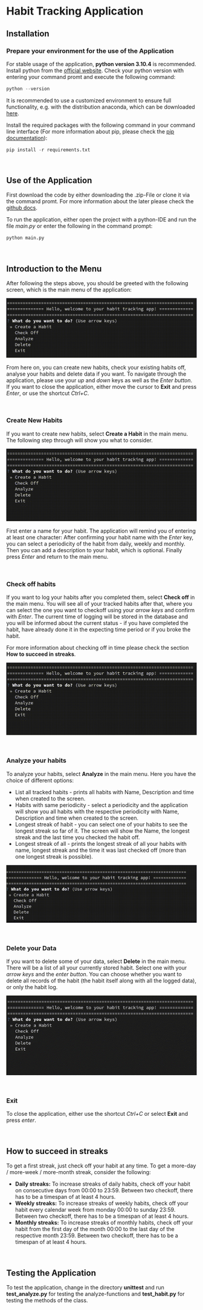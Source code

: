 # Habit Tracking Application

## Installation

### Prepare your environment for the use of the Application

For stable usage of the application, **python version 3.10.4** is recommended. Install python from the [official website](https://www.python.org/). Check your python version with entering your command promt and execute the following command:

```python
python --version 
```

It is recommended to use a customized environment to ensure full functionality, e.g. with the distribution anaconda, which can be downloaded [here](https://www.anaconda.com/products/distribution).

Install the required packages with the following command in your command line interface (For more information about pip, please check the [pip documentation](https://pip.pypa.io/en/latest/user_guide/)):

```python
pip install -r requirements.txt 
```

&nbsp;

## Use of the Application

First download the code by either downloading the .zip-File or clone it via the command promt. For more information about the later please check the [github docs](https://docs.github.com/en/repositories/creating-and-managing-repositories/cloning-a-repository).

To run the application, either open the project with a python-IDE and run the file *main.py* or enter the following in the command prompt:

```python
python main.py 
```

&nbsp;

## Introduction to the Menu

After following the steps above, you should be greeted with the following screen, which is the main menu of the application:

![](/pictures/main.gif)

From here on, you can create new habits, check your existing habits off, analyse your habits and delete data if you want. To navigate through the application, please use your *up* and *down* keys as well as the *Enter button*.
If you want to close the application, either move the cursor to **Exit** and press *Enter*, or use the shortcut *Ctrl+C*.

&nbsp;

### Create New Habits

If you want to create new habits, select **Create a Habit** in the main menu. The following step through will show you what to consider.

![](/pictures/create.gif)

First enter a name for your habit.
The application will remind you of entering at least one character:
After confirming your habit name with the *Enter* key, you can select a periodicity of the habit from daily, weekly and monthly. 
Then you can add a description to your habit, which is optional. Finally press *Enter* and return to the main menu.

&nbsp;

### Check off habits

If you want to log your habits after you completed them, select **Check off** in the main menu.
You will see all of your tracked habits after that, where you can select the one you want to checkoff using your *arrow keys*
and confirm with *Enter*. The current time of logging will be stored in the database and you will be informed about the current
status - if you have completed the habit, have already done it in the expecting time period or if you broke the habit.

For more information about checking off in time please check the section **How to succeed in streaks**.

![](/pictures/checkoff.gif)

&nbsp;

### Analyze your habits

To analyze your habits, select **Analyze** in the main menu. Here you have the choice of different options:

* List all tracked habits - prints all habits with Name, Description and time when created to the screen.
* Habits with same periodicity - select a periodicity and the application will show you all habits with the respective periodicity with Name, Description and time when created to the screen.
* Longest streak of habit - you can select one of your habits to see the longest streak so far of it. The screen will show the Name, the longest streak and the last time you checked the habit off.
* Longest streak of all - prints the longest streak of all your habits with name, longest streak and the time it was last checked off (more than one longest streak is possible).

![](/pictures/analyze.gif)

&nbsp;

### Delete your Data

If you want to delete some of your data, select **Delete** in the main menu.
There will be a list of all your currently stored habit. Select one with your *arrow keys* and the *enter button*. You can choose
whether you want to delete all records of the habit (the habit itself along with all the logged data), or only the habit log.

![](/pictures/delete.gif)

&nbsp;

### Exit

To close the application, either use the shortcut *Ctrl+C* or select **Exit** and press *enter*.

&nbsp;

## How to succeed in streaks

To get a first streak, just check off your habit at any time.
To get a more-day / more-week / more-month streak, consider the following:

* **Daily streaks:** To increase streaks of daily habits, check off your habit on consecutive days from 00:00 to 23:59. Between two checkoff, there has to be a timespan of at least 4 hours.
* **Weekly streaks:** To increase streaks of weekly habits, check off your habit every calendar week from monday 00:00 to sunday 23:59. Between two checkoff, there has to be a timespan of at least 4 hours.
* **Monthly streaks:** To increase streaks of monthly habits, check off your habit from the first day of the month 00:00 to the last day of the respective month 23:59. Between two checkoff, there has to be a timespan of at least 4 hours.

&nbsp;

## Testing the Application

To test the application, change in the directory **unittest** and run **test_analyze.py** for testing the analyze-functions and **test_habit.py** for testing the methods of the class.
